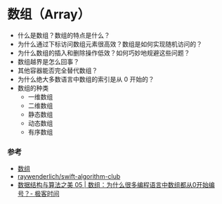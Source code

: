 # 数组（Array）

- 什么是数组？数组的特点是什么？
- 为什么通过下标访问数组元素很高效？数组是如何实现随机访问的？
- 为什么数组的插入和删除操作低效？如何巧妙地规避这些问题？
- 数组越界是怎么回事？
- 其他容器能否完全替代数组？
- 为什么绝大多数语言中数组的索引是从 0 开始的？
- 数组的种类
  - 一维数组
  - 二维数组
  - 静态数组
  - 动态数组
  - 有序数组

### 参考

- [数组](https://zh.wikipedia.org/wiki/数组)
- [raywenderlich/swift-algorithm-club](https://github.com/raywenderlich/swift-algorithm-club)
- [数据结构与算法之美 05 | 数组：为什么很多编程语言中数组都从0开始编号？- 极客时间](https://time.geekbang.org/column/article/5ffa1f02ca7701c1db5bf45da3837c5e/share?from=singlemessage&isappinstalled=0)
